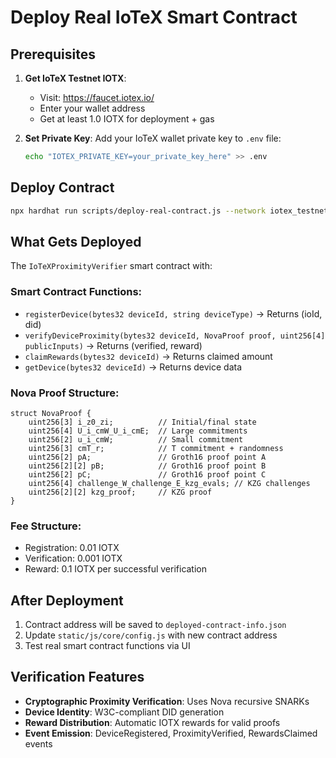 # Deploy Real IoTeX Smart Contract

## Prerequisites

1. **Get IoTeX Testnet IOTX**:
   - Visit: https://faucet.iotex.io/
   - Enter your wallet address
   - Get at least 1.0 IOTX for deployment + gas

2. **Set Private Key**:
   Add your IoTeX wallet private key to `.env` file:
   ```bash
   echo "IOTEX_PRIVATE_KEY=your_private_key_here" >> .env
   ```

## Deploy Contract

```bash
npx hardhat run scripts/deploy-real-contract.js --network iotex_testnet
```

## What Gets Deployed

The `IoTeXProximityVerifier` smart contract with:

### Smart Contract Functions:
- `registerDevice(bytes32 deviceId, string deviceType)` → Returns (ioId, did)
- `verifyDeviceProximity(bytes32 deviceId, NovaProof proof, uint256[4] publicInputs)` → Returns (verified, reward)
- `claimRewards(bytes32 deviceId)` → Returns claimed amount
- `getDevice(bytes32 deviceId)` → Returns device data

### Nova Proof Structure:
```solidity
struct NovaProof {
    uint256[3] i_z0_zi;          // Initial/final state
    uint256[4] U_i_cmW_U_i_cmE;  // Large commitments  
    uint256[2] u_i_cmW;          // Small commitment
    uint256[3] cmT_r;            // T commitment + randomness
    uint256[2] pA;               // Groth16 proof point A
    uint256[2][2] pB;            // Groth16 proof point B  
    uint256[2] pC;               // Groth16 proof point C
    uint256[4] challenge_W_challenge_E_kzg_evals; // KZG challenges
    uint256[2][2] kzg_proof;     // KZG proof
}
```

### Fee Structure:
- Registration: 0.01 IOTX
- Verification: 0.001 IOTX  
- Reward: 0.1 IOTX per successful verification

## After Deployment

1. Contract address will be saved to `deployed-contract-info.json`
2. Update `static/js/core/config.js` with new contract address
3. Test real smart contract functions via UI

## Verification Features

- **Cryptographic Proximity Verification**: Uses Nova recursive SNARKs
- **Device Identity**: W3C-compliant DID generation
- **Reward Distribution**: Automatic IOTX rewards for valid proofs
- **Event Emission**: DeviceRegistered, ProximityVerified, RewardsClaimed events